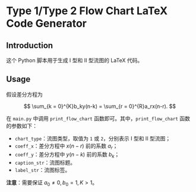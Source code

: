 # Type 1/Type 2 Flow Chart LaTeX Code Generator

## Introduction

这个 Python 脚本用于生成 I 型和 II 型流图的 LaTeX 代码。

## Usage

假设差分方程为

$$
\sum_{k = 0}^{K}b_ky(n-k) = \sum_{r = 0}^{R}a_rx(n-r).
$$

在 `main.py` 中调用 `print_flow_chart` 函数即可。其中，`print_flow_chart` 函数的参数如下：

- `chart_type`：流图类型，取值为 `1` 或 `2`，分别表示 I 型和 II 型流图；
- `coeff_x`：差分方程中 $x(n - r)$ 前的系数 $a_r$；
- `coeff_y`：差分方程中 $y(n - k)$ 前的系数 $b_k$；
- `caption_str`：流图标题。
- `label_str`：流图标签。

**注意**：需要保证 $a_0 \neq 0, b_0 = 1, K > 1$。
